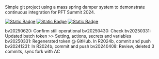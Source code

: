 Simple git project using a mass spring damper system to demonstrate 
continuous integration for PFT Summit 2024.

[![Static Badge](https://img.shields.io/badge/PFT-Workshop-blue)](https://acampbel.github.io/Mass-Spring-Damper-PFT-2024)
[![Static Badge](https://img.shields.io/badge/MATLAB-Test_Results-orange)](https://acampbel.github.io/Mass-Spring-Damper-PFT-2024/test-results)
[![Static Badge](https://img.shields.io/badge/MATLAB-Code_Coverage-green)](https://acampbel.github.io/Mass-Spring-Damper-PFT-2024/coverage)


bv20250620: Confirm still operational
bv20250430: Check
bv20250331: Updated batch token >> Setting, actions, secrets and variables
bv20250331: Regenerated token @ GitHub. In R2024b, commit and push
bv20241231: In R2024b, commit and push
bv20240408: Review, deleted 3 commits, sync fork with AC